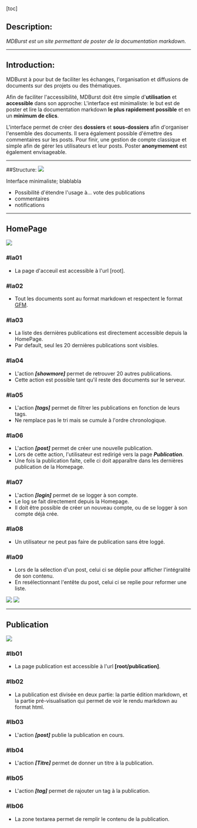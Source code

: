 [toc]

## Description:
_MDBurst est un site permettant de poster de la documentation markdown._

---
## Introduction:

MDBurst à pour but de faciliter les échanges, l'organisation et diffusions de documents sur des projets ou des thématiques.

Afin de faciliter l'accessibilité, MDBurst doit être simple d'**utilisation** et **accessible** dans son approche:
L'interface est minimaliste: le but est de poster et lire la documentation markdown **le plus rapidement possible** et en un **minimum de clics**.

L'interface permet de créer des **dossiers** et **sous-dossiers** afin d'organiser l'ensemble des documents. Il sera également possible d'émettre des commentaires sur les posts. Pour finir, une gestion de compte classique et simple afin de gérer les utilisateurs et leur posts. Poster **anonymement** est également envisageable.

---
##Structure:
![](/uploads/Capture_decran_2017-10-31_a_14.39.39.png)

Interface minimaliste; blablabla

+ Possibilité d'étendre l'usage à... vote des publications
+ commentaires
+ notifications

---
## HomePage

![](/uploads/home.png)

### #Ia01
* La page d'acceuil est accessible à l'url [root].

### #Ia02
* Tout les documents sont au format markdown et respectent le format [GFM][1].

### #Ia03
* La liste des dernières publications est directement accessible depuis la HomePage.
* Par default, seul les 20 dernières publications sont visibles.

### #Ia04
* L'action ***[showmore]*** permet de retrouver 20 autres publications.
* Cette action est possible tant qu'il reste des documents sur le serveur.

### #Ia05
* L'action ***[tags]*** permet de filtrer les publications en fonction de leurs tags.
* Ne remplace pas le tri mais se cumule à l'ordre chronologique.

### #Ia06
* L'action ***[post]*** permet de créer une nouvelle publication.
* Lors de cette action, l'utilisateur est redirigé vers la page ***Publication***.
* Une fois la publication faite, celle ci doit apparaître dans les dernières
publication de la Homepage.

### #Ia07
* L'action ***[login]*** permet de se logger à son compte.
* Le log se fait directement depuis la Homepage.
* Il doit être possible de créer un nouveau compte, ou de se logger à son compte déjà crée.

### #Ia08
* Un utilisateur ne peut pas faire de publication sans être loggé.

### #Ia09
* Lors de la sélection d'un post, celui ci se déplie pour afficher l'intégralité de son contenu.
* En resélectionnant l'entête du post, celui ci se replie pour reformer une liste.

![](/uploads/opened.png)
![](/uploads/closed.png)

---
## Publication
![](/uploads/post_2.png)

### #Ib01
* La page publication est accessible à l'url **[root/publication]**.

### #Ib02
* La publication est divisée en deux partie: la partie édition markdown, et la partie pré-visualisation qui permet de voir le rendu markdown au format html.

### #Ib03
* L'action ***[post]*** publie la publication en cours.

### #Ib04
* L'action ***[Titre]*** permet de donner un titre à la publication.

### #Ib05
* L'action ***[tag]*** permet de rajouter un tag à la publication.

### #Ib06
* La zone textarea permet de remplir le contenu de la publication.

[1]:https://guides.github.com/features/mastering-markdown/#GitHub-flavored-markdown
